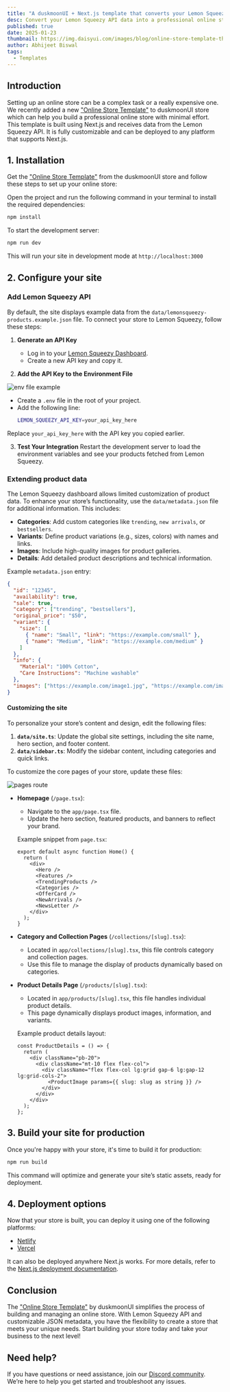```yaml
---
title: "A duskmoonUI + Next.js template that converts your Lemon Squeezy API into an online store"
desc: Convert your Lemon Squeezy API data into a professional online store.
published: true
date: 2025-01-23
thumbnail: https://img.daisyui.com/images/blog/online-store-template-thumbnail.webp
author: Abhijeet Biswal
tags:
  - Templates
---
```


<script>
  import Translate from "$components/Translate.svelte"
</script>

## Introduction

Setting up an online store can be a complex task or a really expensive one. We recently added a new ["Online Store Template"](https://www.duskmoonui.com/store/#426780) to duskmoonUI store which can help you build a professional online store with minimal effort. This template is built using Next.js and receives data from the Lemon Squeezy API. It is fully customizable and can be deployed to any platform that supports Next.js.

## 1. Installation

Get the ["Online Store Template"](https://www.duskmoonui.com/store/#426780) from the duskmoonUI store and follow these steps to set up your online store:

Open the project and run the following command in your terminal to install the required dependencies:

```bash
npm install
```

To start the development server:

```bash
npm run dev
```

This will run your site in development mode at `http://localhost:3000`

## 2. Configure your site

### Add Lemon Squeezy API

By default, the site displays example data from the `data/lemonsqueezy-products.example.json` file. To connect your store to Lemon Squeezy, follow these steps:

1. **Generate an API Key**

   - Log in to your [Lemon Squeezy Dashboard](https://app.lemonsqueezy.com/settings/api).
   - Create a new API key and copy it.

2. **Add the API Key to the Environment File**

![env file example](https://img.daisyui.com/images/blog/store-env.webp)

- Create a `.env` file in the root of your project.
- Add the following line:
  ```bash
  LEMON_SQUEEZY_API_KEY=your_api_key_here
  ```

Replace `your_api_key_here` with the API key you copied earlier.

3. **Test Your Integration**
   Restart the development server to load the environment variables and see your products fetched from Lemon Squeezy.

### Extending product data

The Lemon Squeezy dashboard allows limited customization of product data. To enhance your store’s functionality, use the `data/metadata.json` file for additional information. This includes:

- **Categories**: Add custom categories like `trending`, `new arrivals`, or `bestsellers`.
- **Variants**: Define product variations (e.g., sizes, colors) with names and links.
- **Images**: Include high-quality images for product galleries.
- **Details**: Add detailed product descriptions and technical information.

Example `metadata.json` entry:

```json
{
  "id": "12345",
  "availability": true,
  "sale": true,
  "category": ["trending", "bestsellers"],
  "original_price": "$50",
  "variant": {
    "size": [
      { "name": "Small", "link": "https://example.com/small" },
      { "name": "Medium", "link": "https://example.com/medium" }
    ]
  },
  "info": {
    "Material": "100% Cotton",
    "Care Instructions": "Machine washable"
  },
  "images": ["https://example.com/image1.jpg", "https://example.com/image2.jpg"]
}
```

#### Customizing the site

To personalize your store’s content and design, edit the following files:

1. **`data/site.ts`**: Update the global site settings, including the site name, hero section, and footer content.
2. **`data/sidebar.ts`**: Modify the sidebar content, including categories and quick links.

To customize the core pages of your store, update these files:

![pages route](https://img.daisyui.com/images/blog/pages-route-example.webp)

- **Homepage** (`/page.tsx`):

  - Navigate to the `app/page.tsx` file.
  - Update the hero section, featured products, and banners to reflect your brand.

  Example snippet from `page.tsx`:

  ```tsx
  export default async function Home() {
    return (
      <div>
        <Hero />
        <Features />
        <TrendingProducts />
        <Categories />
        <OfferCard />
        <NewArrivals />
        <NewsLetter />
      </div>
    );
  }
  ```

- **Category and Collection Pages** (`/collections/[slug].tsx`):

  - Located in `app/collections/[slug].tsx`, this file controls category and collection pages.
  - Use this file to manage the display of products dynamically based on categories.

- **Product Details Page** (`/products/[slug].tsx`):

  - Located in `app/products/[slug].tsx`, this file handles individual product details.
  - This page dynamically displays product images, information, and variants.

  Example product details layout:

  ```tsx
  const ProductDetails = () => {
    return (
      <div className="pb-20">
        <div className="mt-10 flex flex-col">
          <div className="flex flex-col lg:grid gap-6 lg:gap-12 lg:grid-cols-2">
            <ProductImage params={{ slug: slug as string }} />
          </div>
        </div>
      </div>
    );
  };
  ```

## 3. Build your site for production

Once you're happy with your store, it's time to build it for production:

```bash
npm run build
```

This command will optimize and generate your site’s static assets, ready for deployment.

## 4. Deployment options

Now that your store is built, you can deploy it using one of the following platforms:

- [Netlify](https://www.netlify.com/)
- [Vercel](https://vercel.com/)

It can also be deployed anywhere Next.js works. For more details, refer to the [Next.js deployment documentation](https://nextjs.org/docs/pages/building-your-application/deploying).

## Conclusion

The ["Online Store Template"](https://www.duskmoonui.com/store/#426780) by duskmoonUI simplifies the process of building and managing an online store. With Lemon Squeezy API and customizable JSON metadata, you have the flexibility to create a store that meets your unique needs. Start building your store today and take your business to the next level!

## Need help?

If you have questions or need assistance, join our [Discord community](https://duskmoonui.com/discord/). We’re here to help you get started and troubleshoot any issues.
